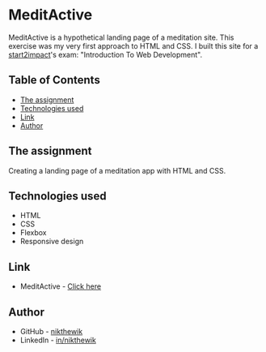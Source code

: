 # MeditActive

MeditActive is a hypothetical landing page of a meditation site.
This exercise was my very first approach to HTML and CSS.
I built this site for a [start2impact](https://www.start2impact.it/)'s exam: "Introduction To Web Development".

## Table of Contents

- [The assignment](#the-assignment)
- [Technologies used](#technologies-used)
- [Link](#link)
- [Author](#author)

## The assignment

Creating a landing page of a meditation app with HTML and CSS.

## Technologies used

- HTML
- CSS
- Flexbox
- Responsive design

## Link

- MeditActive - [Click here](https://nikthewik.github.io/meditactive/)

## Author

- GitHub - [nikthewik](https://github.com/nikthewik)
- LinkedIn - [in/nikthewik](https://linkedin.com/in/nikthewik)